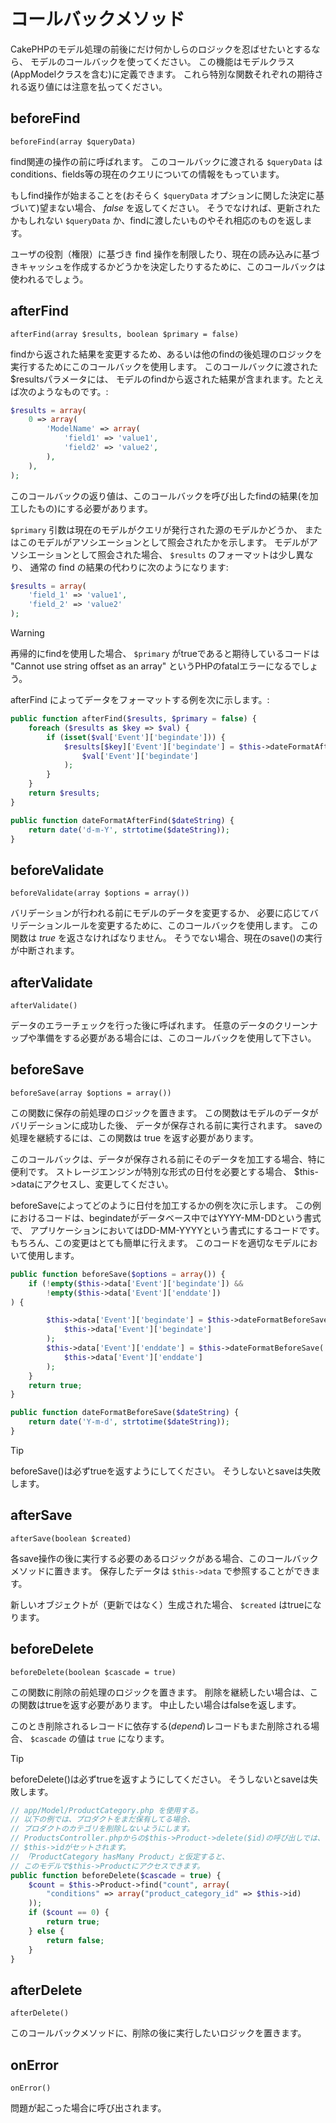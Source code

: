 # コールバックメソッド

CakePHPのモデル処理の前後にだけ何かしらのロジックを忍ばせたいとするなら、
モデルのコールバックを使ってください。
この機能はモデルクラス(AppModelクラスを含む)に定義できます。
これら特別な関数それぞれの期待される返り値には注意を払ってください。

## beforeFind

`beforeFind(array $queryData)`

find関連の操作の前に呼ばれます。
このコールバックに渡される `$queryData` はconditions、fields等の現在のクエリについての情報をもっています。

もしfind操作が始まることを(おそらく `$queryData` オプションに関した決定に基づいて)望まない場合、 *false* を返してください。
そうでなければ、更新されたかもしれない `$queryData` か、findに渡したいものやそれ相応のものを返します。

ユーザの役割（権限）に基づき find 操作を制限したり、現在の読み込みに基づきキャッシュを作成するかどうかを決定したりするために、このコールバックは使われるでしょう。

## afterFind

`afterFind(array $results, boolean $primary = false)`

findから返された結果を変更するため、あるいは他のfindの後処理のロジックを実行するためにこのコールバックを使用します。
このコールバックに渡された\$resultsパラメータには、
モデルのfindから返された結果が含まれます。たとえば次のようなものです。:

``` php
$results = array(
    0 => array(
        'ModelName' => array(
            'field1' => 'value1',
            'field2' => 'value2',
        ),
    ),
);
```

このコールバックの返り値は、このコールバックを呼び出したfindの結果(を加工したもの)にする必要があります。

`$primary` 引数は現在のモデルがクエリが発行された源のモデルかどうか、
またはこのモデルがアソシエーションとして照会されたかを示します。
モデルがアソシエーションとして照会された場合、
`$results` のフォーマットは少し異なり、
通常の find の結果の代わりに次のようになります:

``` php
$results = array(
    'field_1' => 'value1',
    'field_2' => 'value2'
);
```

> [!WARNING]
> 再帰的にfindを使用した場合、 `$primary` がtrueであると期待しているコードは
> "Cannot use string offset as an array"
> というPHPのfatalエラーになるでしょう。

afterFind によってデータをフォーマットする例を次に示します。:

``` php
public function afterFind($results, $primary = false) {
    foreach ($results as $key => $val) {
        if (isset($val['Event']['begindate'])) {
            $results[$key]['Event']['begindate'] = $this->dateFormatAfterFind(
                $val['Event']['begindate']
            );
        }
    }
    return $results;
}

public function dateFormatAfterFind($dateString) {
    return date('d-m-Y', strtotime($dateString));
}
```

## beforeValidate

`beforeValidate(array $options = array())`

バリデーションが行われる前にモデルのデータを変更するか、
必要に応じてバリデーションルールを変更するために、このコールバックを使用します。
この関数は *true* を返さなければなりません。
そうでない場合、現在のsave()の実行が中断されます。

## afterValidate

`afterValidate()`

データのエラーチェックを行った後に呼ばれます。
任意のデータのクリーンナップや準備をする必要がある場合には、このコールバックを使用して下さい。

## beforeSave

`beforeSave(array $options = array())`

この関数に保存の前処理のロジックを置きます。
この関数はモデルのデータがバリデーションに成功した後、
データが保存される前に実行されます。
saveの処理を継続するには、この関数は true を返す必要があります。

このコールバックは、データが保存される前にそのデータを加工する場合、特に便利です。
ストレージエンジンが特別な形式の日付を必要とする場合、
\$this-\>dataにアクセスし、変更してください。

beforeSaveによってどのように日付を加工するかの例を次に示します。
この例におけるコードは、begindateがデータベース中ではYYYY-MM-DDという書式で、
アプリケーションにおいてはDD-MM-YYYYという書式にするコードです。
もちろん、この変更はとても簡単に行えます。
このコードを適切なモデルにおいて使用します。

``` php
public function beforeSave($options = array()) {
    if (!empty($this->data['Event']['begindate']) &&
        !empty($this->data['Event']['enddate'])
) {

        $this->data['Event']['begindate'] = $this->dateFormatBeforeSave(
            $this->data['Event']['begindate']
        );
        $this->data['Event']['enddate'] = $this->dateFormatBeforeSave(
            $this->data['Event']['enddate']
        );
    }
    return true;
}

public function dateFormatBeforeSave($dateString) {
    return date('Y-m-d', strtotime($dateString));
}
```

> [!TIP]
> beforeSave()は必ずtrueを返すようにしてください。
> そうしないとsaveは失敗します。

## afterSave

`afterSave(boolean $created)`

各save操作の後に実行する必要のあるロジックがある場合、このコールバックメソッドに置きます。
保存したデータは `$this->data` で参照することができます。

新しいオブジェクトが（更新ではなく）生成された場合、 `$created` はtrueになります。

## beforeDelete

`beforeDelete(boolean $cascade = true)`

この関数に削除の前処理のロジックを置きます。
削除を継続したい場合は、この関数はtrueを返す必要があります。
中止したい場合はfalseを返します。

このとき削除されるレコードに依存する(*depend*)レコードもまた削除される場合、
`$cascade` の値は `true` になります。

> [!TIP]
> beforeDelete()は必ずtrueを返すようにしてください。
> そうしないとsaveは失敗します。

``` php
// app/Model/ProductCategory.php を使用する。
// 以下の例では、プロダクトをまだ保有してる場合、
// プロダクトのカテゴリを削除しないようにします。
// ProductsController.phpからの$this->Product->delete($id)の呼び出しでは、
// $this->idがセットされます。
// 「ProductCategory hasMany Product」と仮定すると、
// このモデルで$this->Productにアクセスできます。
public function beforeDelete($cascade = true) {
    $count = $this->Product->find("count", array(
        "conditions" => array("product_category_id" => $this->id)
    ));
    if ($count == 0) {
        return true;
    } else {
        return false;
    }
}
```

## afterDelete

`afterDelete()`

このコールバックメソッドに、削除の後に実行したいロジックを置きます。

## onError

`onError()`

問題が起こった場合に呼び出されます。
